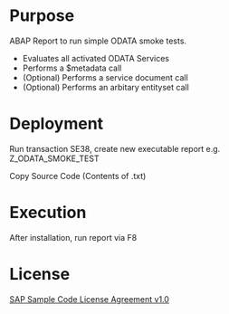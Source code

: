 # Purpose

ABAP Report to run simple ODATA smoke tests.
* Evaluates all activated ODATA Services
* Performs a $metadata call
* (Optional) Performs a service document call
* (Optional) Performs an arbitary entityset call

# Deployment

Run transaction SE38, create new executable report e.g. Z_ODATA_SMOKE_TEST

Copy Source Code (Contents of .txt)

# Execution

After installation, run report via F8

# License

[SAP Sample Code License Agreement v1.0](https://github.com/SAP/abap-odata-smoke-test/blob/master/SAP%20Sample%20Code%20License%20Agreement%20v1.0.docx)
